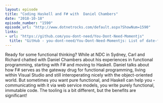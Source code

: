 ```yaml
---
layout: episode
title: "Coding Haskell and F# with  Daniel Chambers"
date: "2018-10-18"
episode_number: "1590"
episode_url: "http://www.dotnetrocks.com/default.aspx?ShowNum=1590"
links:
- url: "https://github.com/you-dont-need/You-Dont-Need-Momentjs"
  title: "GitHub - you-dont-need/You-Dont-Need-Momentjs: List of date-fns or native functions which you can use to replace moment.js + ESLint Plugin"
---
```


Ready for some functional thinking? While at NDC in Sydney, Carl and Richard chatted with Daniel Chambers about his experiences in functional programming, starting with F# and moving to Haskell. Daniel talks about how F# serves as the gateway drug for functional programming, living within Visual Studio and still interoperating nicely with the object-oriented world. But sometimes you want pure functional, and Haskell can help you - communicating with it via web service models, you write purely functional, immutable code. The tooling is a bit different, but the benefits are significant!
